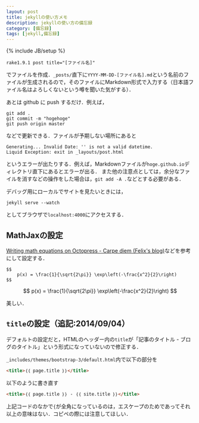 ```yaml
---
layout: post
title: jekyllの使い方メモ
description: jekyllの使い方の備忘録
category: [備忘録]
tags: [jekyll,備忘録]
---
```

{% include JB/setup %}

	rake1.9.1 post title="[ファイル名]"

でファイルを作成．`_posts/`直下に`YYYY-MM-DD-[ファイル名].md`という名前のファイルが生成されるので，そのファイルにMarkdown形式で入力する（日本語ファイル名はよろしくないという噂を聞いた気がする）．

あとは github に push するだけ．例えば，

	git add .
	git commit -m "hogehoge"
	git push origin master

などで更新できる．ファイルが予期しない場所にあると

	Generating... Invalid Date: '' is not a valid datetime.
	Liquid Exception: exit in _layouts/post.html

というエラーが出たりする．例えば，Markdownファイルが`hoge.github.io`ディレクトリ直下にあるとエラーが出る．
また他の注意点としては，余分なファイルを消すなどの操作をした場合は，`git add -A .`などとする必要がある．

デバッグ用にローカルでサイトを見たいときには，

~~~
jekyll serve --watch
~~~

としてブラウザで`localhost:4000`にアクセスする．

## MathJaxの設定
[Writing math equations on Octopress - Carpe diem (Felix's blog)](http://www.idryman.org/blog/2012/03/10/writing-math-equations-on-octopress/)などを参考にして設定する．

~~~
$$
	p(x) = \frac{1}{\sqrt{2\pi}} \exp\left(-\frac{x^2}{2}\right)
$$
~~~

$$
	p(x) = \frac{1}{\sqrt{2\pi}} \exp\left(-\frac{x^2}{2}\right)
$$

美しい．


## `title`の設定（追記:2014/09/04）
デフォルトの設定だと，HTMLのヘッダー内の`title`が「記事のタイトル - ブログのタイトル」という形式になっていないので修正する．

`_includes/themes/bootstrap-3/default.html`内で以下の部分を

~~~html
<title>｛｛ page.title ｝｝</title>
~~~

以下のように書き直す

~~~html
<title>｛｛ page.title ｝｝ - ｛｛ site.title ｝｝</title>
~~~

上記コードのなかで`{`が全角になっているのは，エスケープのためであってそれ以上の意味はない．コピペの際には注意してほしい．

